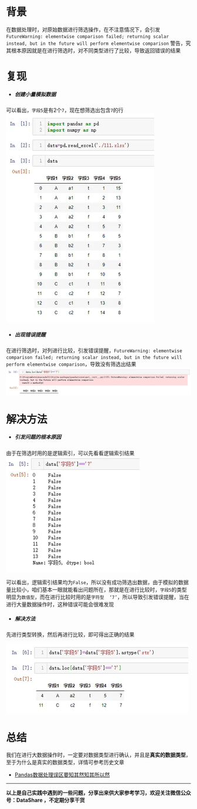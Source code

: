 # 背景
在数据处理时，对原始数据进行筛选操作，在不注意情况下，会引发`FutureWarning: elementwise comparison failed; returning scalar instead, but in the future will perform elementwise comparison` 警告，究其根本原因就是在进行筛选时，对不同类型进行了比较，导致返回错误的结果

# 复现
- ##### 创建小量模拟数据
可以看出，`字段5`是有2个`7`，现在想筛选出包含`7`的行
![模拟数据](./images/6641583-324009a0166376fa.webp)

- ##### 出现错误提醒
在进行筛选时，对列进行比较，引发错误提醒，`FutureWarning: elementwise comparison failed; returning scalar instead, but in the future will perform elementwise comparison`，导致没有筛选出结果
![错误提醒](./images/6641583-c98c3cc44e15dd1e.webp)

# 解决方法
- ##### 引发问题的根本原因
由于在筛选时用的是逻辑索引，可以先看看逻辑索引结果
![逻辑索引结果](./images/6641583-9723abf3ab839859.webp)

可以看出，逻辑索引结果均为`False`，所以没有成功筛选出数据，由于模拟的数据量比较小，咱们基本一眼就能看出问题所在，那就是在进行比较时，`字段5`的类型明显为`数值型`，而在进行比较时用的是`字符型  ‘7’`，所以导致引发错误提醒，当在进行大量数据操作时，这种错误可能会很难发现

- ##### 解决方法
先进行类型转换，然后再进行比较，即可得出正确的结果

![解决方法](./images/6641583-5ffe0d98523e68e8.webp)

# 总结
我们在进行大数据操作时，一定要对数据类型进行确认，并且是**真实的数据类型**，至于为什么是真实的数据类型，详情可参考历史文章
- [Pandas数据处理误区要知其然知其所以然](./Pandas数据处理误区要知其然知其所以然.md)

**************************************************************************
**以上是自己实践中遇到的一些问题，分享出来供大家参考学习，欢迎关注微信公众号：DataShare ，不定期分享干货**

